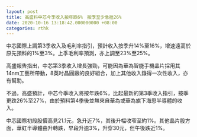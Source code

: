 ```yaml
---
layout: post
title: 高盛料中芯今季收入按年跌6%　按季至少急挫26%
date: 2020-10-16 13:18:42.000000000 +08:00
categories: rthk
---
```


中芯國際上調第3季收入及毛利率指引，預計收入按季升14%至16%，增速遠高於原先預料的1%至3%。上季毛利率預測，亦上調至23%至25%。

高盛報告指出，中芯第3季收入增長強勁，可能因為華為智能手機晶片採用其14nm工藝所帶動，8英吋晶圓廠的良好組合，加上其他收入錄得一次性收入，亦有幫助。

不過，高盛預計，中芯今季收入將按年跌6%，比起最新的第3季收入指引，按季更跌26%至27%，由於預料第4季後並無來自華為或華為旗下海思半導體的收入。

中芯國際初段股價高見21.1元，急升近7%，其後升幅收窄至約1%。其他晶片股方面，華虹半導體由升轉跌，早段升逾3%，升穿30元，但午後跌近1%。
